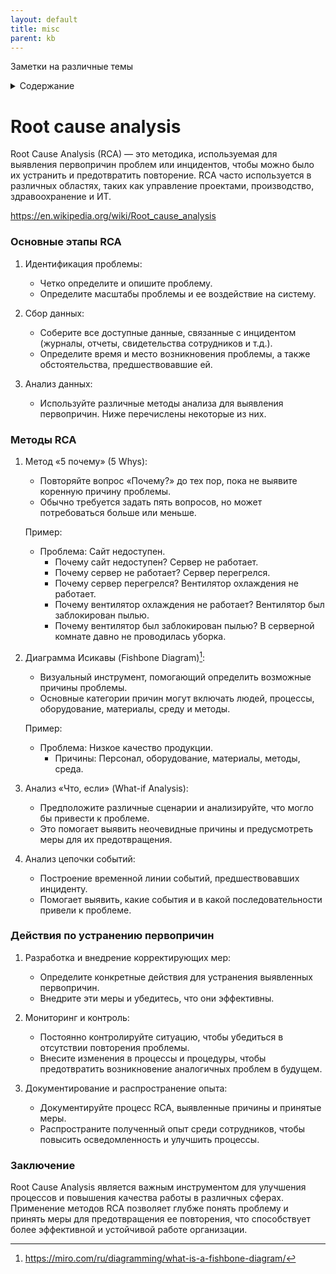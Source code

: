 ```yaml
---
layout: default
title: misc
parent: kb
---
```

Заметки на различные темы

<details close markdown="block">
  <summary>
    Содержание
  </summary>
  {: .text-delta }
1. TOC
{:toc}
</details>

# Root cause analysis
Root Cause Analysis (RCA) — это методика, используемая для выявления первопричин проблем или инцидентов, чтобы можно было их устранить и предотвратить повторение. RCA часто используется в различных областях, таких как управление проектами, производство, здравоохранение и ИТ.

<https://en.wikipedia.org/wiki/Root_cause_analysis>

### Основные этапы RCA

1. Идентификация проблемы:
   - Четко определите и опишите проблему.
   - Определите масштабы проблемы и ее воздействие на систему.

2. Сбор данных:
   - Соберите все доступные данные, связанные с инцидентом (журналы, отчеты, свидетельства сотрудников и т.д.).
   - Определите время и место возникновения проблемы, а также обстоятельства, предшествовавшие ей.

3. Анализ данных:
   - Используйте различные методы анализа для выявления первопричин. Ниже перечислены некоторые из них.

### Методы RCA

1. Метод «5 почему» (5 Whys):
   - Повторяйте вопрос «Почему?» до тех пор, пока не выявите коренную причину проблемы.
   - Обычно требуется задать пять вопросов, но может потребоваться больше или меньше.

   Пример:
   - Проблема: Сайт недоступен.
     - Почему сайт недоступен? Сервер не работает.
     - Почему сервер не работает? Сервер перегрелся.
     - Почему сервер перегрелся? Вентилятор охлаждения не работает.
     - Почему вентилятор охлаждения не работает? Вентилятор был заблокирован пылью.
     - Почему вентилятор был заблокирован пылью? В серверной комнате давно не проводилась уборка.

2. Диаграмма Исикавы (Fishbone Diagram)[^1]:
   - Визуальный инструмент, помогающий определить возможные причины проблемы.
   - Основные категории причин могут включать людей, процессы, оборудование, материалы, среду и методы.

   Пример:
   - Проблема: Низкое качество продукции.
     - Причины: Персонал, оборудование, материалы, методы, среда.

3. Анализ «Что, если» (What-if Analysis):
   - Предположите различные сценарии и анализируйте, что могло бы привести к проблеме.
   - Это помогает выявить неочевидные причины и предусмотреть меры для их предотвращения.

4. Анализ цепочки событий:
   - Построение временной линии событий, предшествовавших инциденту.
   - Помогает выявить, какие события и в какой последовательности привели к проблеме.

### Действия по устранению первопричин

1. Разработка и внедрение корректирующих мер:
   - Определите конкретные действия для устранения выявленных первопричин.
   - Внедрите эти меры и убедитесь, что они эффективны.

2. Мониторинг и контроль:
   - Постоянно контролируйте ситуацию, чтобы убедиться в отсутствии повторения проблемы.
   - Внесите изменения в процессы и процедуры, чтобы предотвратить возникновение аналогичных проблем в будущем.

3. Документирование и распространение опыта:
   - Документируйте процесс RCA, выявленные причины и принятые меры.
   - Распространите полученный опыт среди сотрудников, чтобы повысить осведомленность и улучшить процессы.

### Заключение

Root Cause Analysis является важным инструментом для улучшения процессов и повышения качества работы в различных сферах. Применение методов RCA позволяет глубже понять проблему и принять меры для предотвращения ее повторения, что способствует более эффективной и устойчивой работе организации.

[^1]: https://miro.com/ru/diagramming/what-is-a-fishbone-diagram/
